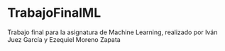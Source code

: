 # TrabajoFinalML
Trabajo final para la asignatura de Machine Learning, realizado por Iván Juez García y Ezequiel Moreno Zapata
